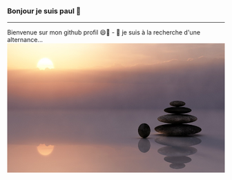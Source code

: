 ### Bonjour je suis paul 👋
<hr/>
Bienvenue sur mon github profil 😄🔭 - 🌱 je suis à la recherche d'une alternance...

<img src="img.jpg" height ="300" width="1000"/>
<!--
**paul3010/paul3010** is a ✨ _special_ ✨ repository because its `README.md` (this file) appears on your GitHub profile.

Here are some ideas to get you started:

- 🔭 I’m currently working on ...
- 🌱 I’m currently learning ...
- 👯 I’m looking to collaborate on ...
- 🤔 I’m looking for help with ...
- 💬 Ask me about ...
- 📫 How to reach me: ...
- 😄 Pronouns: ...
- ⚡ Fun fact: ...
-->

